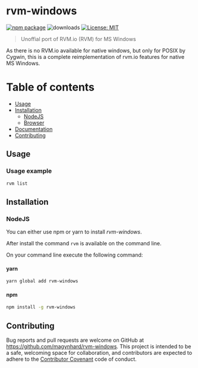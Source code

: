 # rvm-windows

[![npm package](https://img.shields.io/npm/v/rvm-windows?color=default&style=plastic&logo=npm)](https://www.npmjs.com/package/rvm-windows)
![downloads](https://img.shields.io/npm/dt/rvm-windows?color=blue&style=plastic)
[![License: MIT](https://img.shields.io/badge/License-MIT-gold.svg?style=plastic&logo=mit)](LICENSE)

> Unoffial port of RVM.io (RVM) for MS Windows

As there is no RVM.io available for native windows, but only for POSIX by Cygwin, this is a complete reimplementation of rvm.io features for native MS Windows.

# Table of contents

* [Usage](#usage)
* [Installation](#installation)
    * [NodeJS](#installation_node_js)
    * [Browser](#installation_browser)
* [Documentation](#documentation)
* [Contributing](#contributing)

<a name="usage"></a>

## Usage

### Usage example

```bash
rvm list
```

<a name="installation"></a>

## Installation

### NodeJS

You can either use npm or yarn to install *rvm-windows*.

After install the command `rvm` is available on the command line.

On your command line execute the following command:

#### yarn

```bash
yarn global add rvm-windows
```

#### npm

```bash
npm install -g rvm-windows
```

###


<a name="contributing"></a>

## Contributing

Bug reports and pull requests are welcome on GitHub at https://github.com/magynhard/rvm-windows. This project is intended
to be a safe, welcoming space for collaboration, and contributors are expected to adhere to
the [Contributor Covenant](http://contributor-covenant.org) code of conduct.

